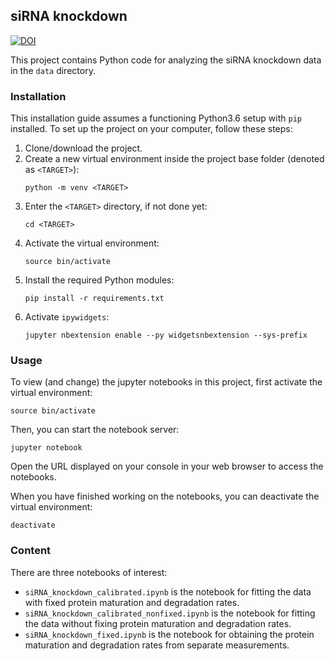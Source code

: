## siRNA knockdown
[![DOI](https://zenodo.org/badge/DOI/10.5281/zenodo.1318196.svg)](https://doi.org/10.5281/zenodo.1318196)

This project contains Python code for analyzing the siRNA knockdown data in the `data` directory.

### Installation
This installation guide assumes a functioning Python3.6 setup with `pip` installed. To set up the project on your computer, follow these steps:

1. Clone/download the project.
1. Create a new virtual environment inside the project base folder (denoted as `<TARGET>`):
    ```
    python -m venv <TARGET>
    ```
1. Enter the `<TARGET>` directory, if not done yet:
    ```
    cd <TARGET>
    ```
1. Activate the virtual environment:
    ```
    source bin/activate
    ```
1. Install the required Python modules:
    ```
    pip install -r requirements.txt
    ```
1. Activate `ipywidgets`:
    ```
    jupyter nbextension enable --py widgetsnbextension --sys-prefix
    ```

### Usage
To view (and change) the jupyter notebooks in this project, first activate the virtual environment:
```
source bin/activate
```
Then, you can start the notebook server:
```
jupyter notebook
```
Open the URL displayed on your console in your web browser to access the notebooks.

When you have finished working on the notebooks, you can deactivate the virtual environment:
```
deactivate
```

### Content
There are three notebooks of interest:

* `siRNA_knockdown_calibrated.ipynb` is the notebook for fitting the data with fixed protein maturation and degradation rates.
* `siRNA_knockdown_calibrated_nonfixed.ipynb` is the notebook for fitting the data without fixing protein maturation and degradation rates.
* `siRNA_knockdown_fixed.ipynb` is the notebook for obtaining the protein maturation and degradation rates from separate measurements.
